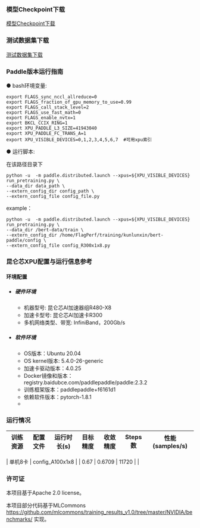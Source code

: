 
### 模型Checkpoint下载
[模型Checkpoint下载](../../benchmarks/bert/README.md#模型checkpoint下载)


### 测试数据集下载
[测试数据集下载](../../benchmarks/bert/README.md#测试数据集下载)


### Paddle版本运行指南

● bash环境变量:
```
export FLAGS_sync_nccl_allreduce=0
export FLAGS_fraction_of_gpu_memory_to_use=0.99
export FLAGS_call_stack_level=2
export FLAGS_use_fast_math=0
export FLAGS_enable_nvtx=1
export BKCL_CCIX_RING=1
export XPU_PADDLE_L3_SIZE=41943040
export XPU_PADDLE_FC_TRANS_A=1
export XPU_VISIBLE_DEVICES=0,1,2,3,4,5,6,7  #可用xpu索引
```

● 运行脚本:

在该路径目录下

```
python -u  -m paddle.distributed.launch --xpus=${XPU_VISIBLE_DEVICES} run_pretraining.py \
--data_dir data_path \
--extern_config_dir config_path \
--extern_config_file config_file.py

```


example：
```
python -u  -m paddle.distributed.launch --xpus=${XPU_VISIBLE_DEVICES} run_pretraining.py \
--data_dir /bert-data/train \
--extern_config_dir /home/FlagPerf/training/kunlunxin/bert-paddle/config \
--extern_config_file config_R300x1x8.py
```


### 昆仑芯XPU配置与运行信息参考
#### 环境配置
- ##### 硬件环境
  - 机器型号: 昆仑芯AI加速器组R480-X8
  - 加速卡型号: 昆仑芯AI加速卡R300
  - 多机网络类型、带宽: InfiniBand，200Gb/s

- ##### 软件环境
  - OS版本：Ubuntu 20.04
  - OS kernel版本: 5.4.0-26-generic
  - 加速卡驱动版本：4.0.25
  - Docker镜像和版本：registry.baidubce.com/paddlepaddle/paddle:2.3.2
  - 训练框架版本：paddlepaddle+f6161d1
  - 依赖软件版本：pytorch-1.8.1
  - 



### 运行情况
| 训练资源 | 配置文件        | 运行时长(s) | 目标精度 | 收敛精度 | Steps数 | 性能(samples/s)|
| -------- | --------------- | ----------- | -------- | -------- | ------- | ---------------- |

| 单机8卡  | config_A100x1x8 |       | 0.67     | 0.6709   | 11720    |             |

### 许可证

本项目基于Apache 2.0 license。

本项目部分代码基于MLCommons https://github.com/mlcommons/training_results_v1.0/tree/master/NVIDIA/benchmarks/ 实现。
